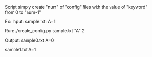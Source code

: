 Script simply create "num" of "config" files with the value of "keyword" from 0 to "num-1".

Ex: 
Input:
sample.txt:
    A=1

Run:
./create_config.py sample.txt "A" 2

Output:
sample0.txt
    A=0

sample1.txt
    A=1

